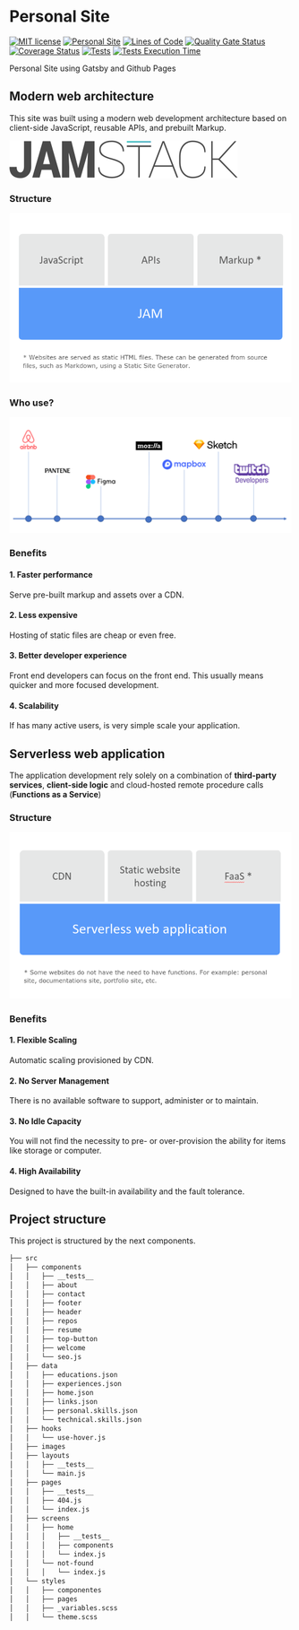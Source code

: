 # Personal Site

[![MIT license](https://img.shields.io/badge/license-MIT-blue)](https://github.com/ldiego73/ldiego73.github.io/blob/develop/LICENSE)
[![Personal Site](https://img.shields.io/github/workflow/status/ldiego73/ldiego73.github.io/CI)](https://github.com/ldiego73/ldiego73.github.io/actions)
[![Lines of Code](https://sonarcloud.io/api/project_badges/measure?project=ldiego73.github.io&metric=ncloc)](https://sonarcloud.io/dashboard?id=ldiego73.github.io)
[![Quality Gate Status](https://sonarcloud.io/api/project_badges/measure?project=ldiego73.github.io&metric=alert_status)](https://sonarcloud.io/dashboard?id=ldiego73.github.io)
[![Coverage Status](https://coveralls.io/repos/github/ldiego73/ldiego73.github.io/badge.svg?branch=develop)](https://coveralls.io/github/ldiego73/ldiego73.github.io?branch=develop)
[![Tests](https://img.shields.io/sonar/tests/ldiego73.github.io?compact_message&server=https%3A%2F%2Fsonarcloud.io)](https://sonarcloud.io/dashboard?id=ldiego73.github.io)
[![Tests Execution Time](https://img.shields.io/sonar/test_execution_time/ldiego73.github.io?server=https%3A%2F%2Fsonarcloud.io)](https://sonarcloud.io/dashboard?id=ldiego73.github.io)


Personal Site using Gatsby and Github Pages

## Modern web architecture

This site was built using a modern web development architecture based on client-side JavaScript, reusable APIs, and prebuilt Markup.

![JAMStack](images/jamstack.svg)

### Structure

![Structure](images/structure.png)

### Who use?

![Who use?](images/who-use.png)

### Benefits

#### 1. Faster performance

Serve pre-built markup and assets over a CDN.

#### 2. Less expensive​

Hosting of static files are cheap or even free.​

#### 3. Better developer experience​

Front end developers can focus on the front end. This usually means quicker and more focused development.

#### 4. Scalability

If has many active users, is very simple scale your application.

## Serverless web application​

The application development rely solely on a combination of **third-party services**, **client-side logic** and cloud-hosted remote procedure calls (**Functions as a Service**)

### Structure

![Structure](images/structure-2.png)

### Benefits

#### 1. Flexible Scaling​

Automatic scaling provisioned by CDN​.

#### 2. No Server Management​

There is no available software to support, administer or to maintain.​

#### 3. No Idle Capacity​

You will not find the necessity to pre- or over-provision the ability for items like storage or computer.

#### 4. High Availability

Designed to have the built-in availability and the fault tolerance.

## Project structure

This project is structured by the next components.

```
├── src
│   ├── components
│   │   ├── __tests__
│   │   ├── about
│   │   ├── contact
│   │   ├── footer
│   │   ├── header
│   │   ├── repos
│   │   ├── resume
│   │   ├── top-button
│   │   ├── welcome
│   │   └── seo.js
│   ├── data
│   │   ├── educations.json
│   │   ├── experiences.json
│   │   ├── home.json
│   │   ├── links.json
│   │   ├── personal.skills.json
│   │   └── technical.skills.json
│   ├── hooks
│   │   └── use-hover.js
│   ├── images
│   ├── layouts
│   │   ├── __tests__
│   │   └── main.js
│   ├── pages
│   │   ├── __tests__
│   │   ├── 404.js
│   │   └── index.js
│   ├── screens
│   │   ├── home
│   │   │   ├── __tests__
│   │   │   ├── components
│   │   │   └── index.js
│   │   └── not-found
│   │   │   └── index.js
│   └── styles
│   │   ├── componentes
│   │   ├── pages
│   │   ├── _variables.scss
│   │   └── theme.scss
```
